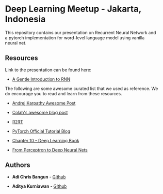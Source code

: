 # Deep Learning Meetup - Jakarta, Indonesia

This repository contains our presentation on Recurrent Neural Network and a pytorch implementation for word-level language model using vanilla neural net. 

## Resources

Link to the presentation can be found here: 
- [A Gentle Introduction to RNN](https://docs.google.com/presentation/d/1vr6-KM5qiwRA55gsnmXLnNPV366izuqPsXWvQc1Rr6Y/edit#slide=id.p3)

The following are some awesome curated list that we used as reference. We do encourage you to read and learn from these resources.
- [Andrej Karpathy Awesome Post](http://karpathy.github.io/2015/05/21/rnn-effectiveness/)

- [Colah's awesome blog post](http://colah.github.io/posts/2015-08-Understanding-LSTMs/)

- [R2RT](https://r2rt.com/written-memories-understanding-deriving-and-extending-the-lstm.html#written-memories-the-intuition-behind-lstms)

- [PyTorch Official Tutorial Blog](http://pytorch.org/tutorials/)

- [Chapter 10 - Deep Learning Book](http://www.deeplearningbook.org/contents/rnn.html)

- [From Perceptron to Deep Neural Nets](https://medium.com/@adichris/from-perceptron-to-deep-neural-nets-504b8ff616e)


## Authors

* **Adi Chris Bangun** - [Github](https://github.com/chrisbangun)

* **Aditya Kurniawan** - [Github](https://github.com/akurniawanPurpleBooth)
